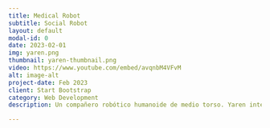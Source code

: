 ```yaml
---
title: Medical Robot
subtitle: Social Robot
layout: default
modal-id: 0
date: 2023-02-01
img: yaren.png
thumbnail: yaren-thumbnail.png
video: https://www.youtube.com/embed/avqnbM4VFvM
alt: image-alt
project-date: Feb 2023
client: Start Bootstrap
category: Web Development
description: Un compañero robótico humanoide de medio torso. Yaren interactúa con el infante mediante una infinidad de movimientos. Empatiza con él a través de una serie de expresiones, pudiendo imitar su estado de ánimo actual. Le presenta al infante varias rutinas para que él o ella imite y se mantenga activo. Y viceversa, pues reconoce movimientos del niño y los replica.

---
```

